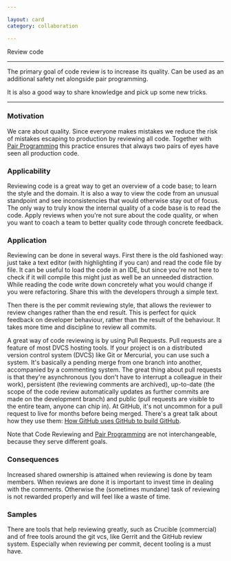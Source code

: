 ```yaml
---

layout: card
category: collaboration

---
```


Review code

---

The primary goal of code review is to increase its quality. Can be used as an
additional safety net alongside pair programming.

It is also a good way to share knowledge and pick up some new tricks.

---

### Motivation

We care about quality. Since everyone makes mistakes we reduce the risk of mistakes escaping to production by reviewing all code. Together with [Pair Programming](pair-programming) this practice ensures that always two pairs of eyes have seen all production code.

### Applicability

Reviewing code is a great way to get an overview of a code base; to learn the style and the domain. It is also a way to view the code from an unusual standpoint and see inconsistencies that would otherwise stay out of focus. The only way to truly know the internal quality of a code base is to read the code. Apply reviews when you're not sure about the code quality, or when you want to coach a team to better quality code through concrete feedback.

### Application

Reviewing can be done in several ways. First there is the old fashioned way: just take a text editor (with highlighting if you can) and read the code file by file. It can be useful to load the code in an IDE, but since you're not here to check if it will compile this might just as well be an unneeded distraction. While reading the code write down concretely what you would change if you were refactoring. Share this with the developers through a simple text.

Then there is the per commit reviewing style, that allows the reviewer to review changes rather than the end result. This is perfect for quick feedback on developer behaviour, rather than the result of the behaviour. It takes more time and discipline to review all commits.

A great way of code reviewing is by using Pull Requests. Pull requests are a feature of most DVCS hosting tools. If your project is on a distributed version control system (DVCS) like Git or Mercurial, you can use such a system. It's basically a pending merge from one branch into another, accompanied by a commenting system. The great thing about pull requests is that they're asynchronous (you don't have to interrupt a colleague in their work), persistent (the reviewing comments are archived), up-to-date (the scope of the code review automatically updates as further commits are made on the development branch) and public (pull requests are visible to the entire team, anyone can chip in). At GitHub, it's not uncommon for a pull request to live for months before being merged. There's a great talk about how they use them: [How GitHub uses GitHub to build GitHub](http://zachholman.com/talk/how-github-uses-github-to-build-github/).

Note that Code Reviewing and [Pair Programming](pair-programming) are not interchangeable, because they serve different goals.

### Consequences

Increased shared ownership is attained when reviewing is done by team members. When reviews are done it is important to invest time in dealing with the comments. Otherwise the (sometimes mundane) task of reviewing is not rewarded properly and will feel like a waste of time.

### Samples

There are tools that help reviewing greatly, such as Crucible (commercial) and of free tools around the git vcs, like Gerrit and the GitHub review system. Especially when reviewing per commit, decent tooling is a must have.
